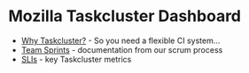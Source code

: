 # Mozilla Taskcluster Dashboard

* [Why Taskcluster?](./why_taskcluster.html) - So you need a flexible CI system...
* [Team Sprints](./sprints/) - documentation from our scrum process
* [SLIs](./taskcluster_slis.html) - key Taskcluster metrics
